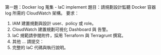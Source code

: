 第一題：Docker log 蒐集 - IaC implement
題目：請規劃設計監聽 Docker 容器 log 所需的 CloudWatch 架構。
要求：

1. IAM 建置規劃與設計 user、policy 或 role。
2. CloudWatch 建置規劃可視化 Dashboard 與 告警。
3. IaC 規範請參閱附件，採用 Terraform 與 Terragrunt 撰寫。
4. 其他 ...
   請提交：
5. 完整的 IaC 代碼與執行說明。

